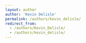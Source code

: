 ```yaml
---
layout: author
author: 'Kevin Delisle'
permalink: /authors/kevin_delisle/
redirect_from:
  - /authors/Kevin_Delisle/
  - /authors/kevin_delisle/
---
```

